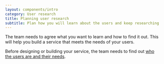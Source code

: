 ```yaml
---
layout: components/intro
category: User research
title: Planning user research
subtitle: Plan how you will learn about the users and keep researching through the service design and delivery process.
---
```


The team needs to agree what you want to learn and how to find it out. This will help you build a service that meets the needs of your users.

Before designing or building your service, the team needs to find out [who the users are and their needs](#).
